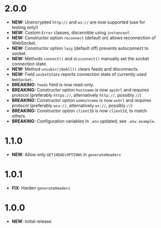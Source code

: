 # 2.0.0

* **NEW:** Unencrypted `http://` and `ws://` are now supported (use for testing only!)
* **NEW:** Custom `Error` classes, discernible using `instanceof`.
* **NEW:** Constructor option `reconnect` (default on) allows reconnection of WebSocket.
* **NEW:** Constructor option `lazy` (default off) prevents autoconnect to socket.
* **NEW:** Methods `connect()` and `disconnect()` manually set the socket connection state.
* **NEW:** Method `unsubscribeAll()` clears feeds and disconnects.
* **NEW:** Field `socketState` reports connection state of currently used `WebSocket`.
* **BREAKING:** `feeds` field is now read-only.
* **BREAKING:** Constructor option `hostname` is now `apiUrl` and requires protocol
  (preferably `https://`, alternatively `http://`, possibly `//`)
* **BREAKING:** Constructor option `wsHostname` is now `wsUrl` and requires protocol
  (preferably `wss://`, alternatively `ws://`, possibly `//`)
* **BREAKING:** Constructor option `clientID` is now `clientId`, to match others.
* **BREAKING:** Configuration variables in `.env` updated, see `.env.example`.

# 1.1.0

* **NEW**: Allow only `GET|HEAD|OPTIONS` in `generateHeaders`

# 1.0.1

* **FIX**: Harden `generateHeaders`

# 1.0.0

* **NEW**: Initial release
